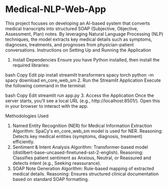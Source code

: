 # Medical-NLP-Web-App
This project focuses on developing an AI-based system that converts medical transcripts into structured SOAP (Subjective, Objective, Assessment, Plan) notes. By leveraging Natural Language Processing (NLP) techniques, the model extracts key medical details such as symptoms, diagnoses, treatments, and prognoses from physician-patient conversations.
Instructions on Setting Up and Running the Application
1. Install Dependencies
Ensure you have Python installed, then install the required libraries:

bash
Copy
Edit
pip install streamlit transformers spacy torch
python -m spacy download en_core_web_sm
2. Run the Streamlit Application
Execute the following command in the terminal:

bash
Copy
Edit
streamlit run app.py
3. Access the Application
Once the server starts, you’ll see a local URL (e.g., http://localhost:8501/). Open this in your browser to interact with the app.

Methodologies Used
1. Named Entity Recognition (NER) for Medical Information Extraction
Algorithm: SpaCy's en_core_web_sm model is used for NER.
Reasoning: Detects key medical entities (symptoms, diagnosis, treatment) efficiently.
2. Sentiment & Intent Analysis
Algorithm: Transformer-based model (distilbert-base-uncased-finetuned-sst-2-english).
Reasoning: Classifies patient sentiment as Anxious, Neutral, or Reassured and detects intent (e.g., Seeking reassurance).
3. SOAP Note Generation
Algorithm: Rule-based mapping of extracted medical details.
Reasoning: Ensures structured clinical documentation based on standard SOAP formatting.
